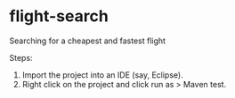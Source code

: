# flight-search
Searching for a cheapest and fastest flight

Steps:
1. Import the project into an IDE (say, Eclipse).
2. Right click on the project and click run as > Maven test.
